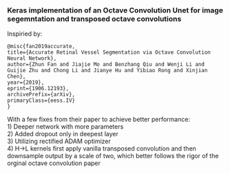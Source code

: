 ### Keras implementation of an Octave Convolution Unet for image segemntation and transposed octave convolutions

Inspiried by:

    @misc{fan2019accurate,
    title={Accurate Retinal Vessel Segmentation via Octave Convolution Neural Network},
    author={Zhun Fan and Jiajie Mo and Benzhang Qiu and Wenji Li and Guijie Zhu and Chong Li and Jianye Hu and Yibiao Rong and Xinjian Chen},
    year={2019},
    eprint={1906.12193},
    archivePrefix={arXiv},
    primaryClass={eess.IV}
    }


With a few fixes from their paper to achieve better performance:  
    1) Deeper network with more parameters    
    2) Added dropout only in deepest layer  
    3) Utilizing rectified ADAM optimizer  
    4) H→L kernels first apply vanilla transposed convolution and then downsample output by a scale of two, which                               better follows the rigor of the orginal octave convolution paper   

